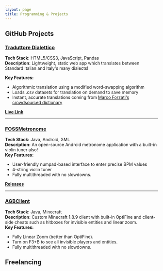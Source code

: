 ```yaml
---
layout: page
title: Programming & Projects
---
```


## GitHub Projects

### [Traduttore Dialettico](https://github.com/albonec/traduttore-dialetto)
**Tech Stack:** HTML5/CSS3, JavaScript, Pandas <br>
**Description:** Lightweight, static web app which translates between Standard Italian and Italy's many dialects! <br>

**Key Features:**
- Algorithmic translation using a modified word-swapping algorithm
- Loads .csv datasets for translation on demand to save memory
- Instant, accurate translations coming from [Marco Forzati's crowdsourced dictionary](https://sites.google.com/site/dialetdebresa/dizionario-bresciano-italiano)

**[Live Link](https://albonec.github.io/traduttore-dialetto)**

---

### [FOSSMetronome](https://github.com/albonec/FOSSMetronome)
**Tech Stack:** Java, Android, XML <br>
**Description:** An open-source Android metronome application with a built-in violin tuner also! <br>
**Key Features:**
- User-friendly numpad-based interface to enter precise BPM values
- 4-string violin tuner
- Fully multithreaded with no slowdowns.

**[Releases](https://github.com/albonec/FOSSMetronome/releases)**

---

### [AGBClient](https://github.com/albonec/AGBClient)
**Tech Stack:** Java, Minecraft <br>
**Description:** Custom Minecraft 1.8.9 client with built-in OptiFine and client-side cheats such as hitboxes for invisible entities and linear zoom. <br>
**Key Features:**
- Fully Linear Zoom (better than OptiFine).
- Turn on F3+B to see all invisible players and entities.
- Fully multithreaded with no slowdowns.


## Freelancing
